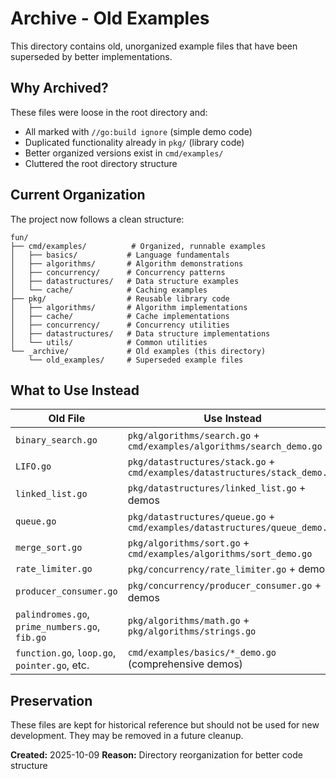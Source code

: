 # Archive - Old Examples

This directory contains old, unorganized example files that have been superseded by better implementations.

## Why Archived?

These files were loose in the root directory and:
- All marked with `//go:build ignore` (simple demo code)
- Duplicated functionality already in `pkg/` (library code)
- Better organized versions exist in `cmd/examples/`
- Cluttered the root directory structure

## Current Organization

The project now follows a clean structure:

```
fun/
├── cmd/examples/          # Organized, runnable examples
│   ├── basics/           # Language fundamentals
│   ├── algorithms/       # Algorithm demonstrations
│   ├── concurrency/      # Concurrency patterns
│   ├── datastructures/   # Data structure examples
│   └── cache/            # Caching examples
├── pkg/                  # Reusable library code
│   ├── algorithms/       # Algorithm implementations
│   ├── cache/            # Cache implementations
│   ├── concurrency/      # Concurrency utilities
│   ├── datastructures/   # Data structure implementations
│   └── utils/            # Common utilities
└── _archive/             # Old examples (this directory)
    └── old_examples/     # Superseded example files
```

## What to Use Instead

| Old File | Use Instead |
|----------|-------------|
| `binary_search.go` | `pkg/algorithms/search.go` + `cmd/examples/algorithms/search_demo.go` |
| `LIFO.go` | `pkg/datastructures/stack.go` + `cmd/examples/datastructures/stack_demo.go` |
| `linked_list.go` | `pkg/datastructures/linked_list.go` + demos |
| `queue.go` | `pkg/datastructures/queue.go` + `cmd/examples/datastructures/queue_demo.go` |
| `merge_sort.go` | `pkg/algorithms/sort.go` + `cmd/examples/algorithms/sort_demo.go` |
| `rate_limiter.go` | `pkg/concurrency/rate_limiter.go` + demos |
| `producer_consumer.go` | `pkg/concurrency/producer_consumer.go` + demos |
| `palindromes.go`, `prime_numbers.go`, `fib.go` | `pkg/algorithms/math.go` + `pkg/algorithms/strings.go` |
| `function.go`, `loop.go`, `pointer.go`, etc. | `cmd/examples/basics/*_demo.go` (comprehensive demos) |

## Preservation

These files are kept for historical reference but should not be used for new development. They may be removed in a future cleanup.

**Created:** 2025-10-09
**Reason:** Directory reorganization for better code structure

